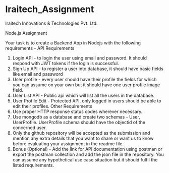 # Iraitech_Assignment

Iraitech Innovations & Technologies Pvt. Ltd.

Node.js Assignment

Your task is to create a Backend App in Nodejs with the following requirements -
API Requirements
1. Login API - to login the user using email and password. It should respond with JWT tokens
if the login is successful.
2. Sign Up API - to register a user into database, it should have basic fields like email and
password
3. User profile - every user should have their profile the fields for which you can assume on
your own but it should have one user profile image field.
4. User List API - Public api which will list all the users in the database.
5. User Profile Edit - Protected API, only logged in users should be able to edit their profiles.
Other Requirements
1. Use proper HTTP response status codes wherever necessary.
2. Use mongodb as a database and create two schemas - User, UserProfile. UserProfile
schema should have the objectid of the concerned user.
3. Only the github repository will be accepted as the submission and mention any extra details
that you want to share or want us to know before evaluating your assignment in the readme
file.
4. Bonus (Optional) - Add the link for API documentation using postman or export the
postman collection and add the json file in the repository.
You can assume any hypothetical use case situation but it should fulfil the listed requirements.